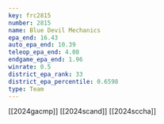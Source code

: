 ```yaml
---
key: frc2815
number: 2815
name: Blue Devil Mechanics
epa_end: 16.43
auto_epa_end: 10.39
teleop_epa_end: 4.08
endgame_epa_end: 1.96
winrate: 0.5
district_epa_rank: 33
district_epa_percentile: 0.6598
type: Team
---
```

[[2024gacmp]]
[[2024scand]]
[[2024sccha]]
